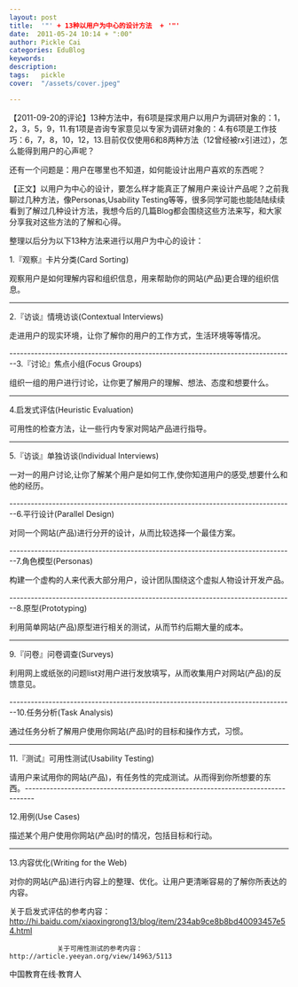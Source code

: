 ```yaml
---
layout: post  
title:  '"' + 13种以用户为中心的设计方法  + '"'
date:  2011-05-24 10:14 + ":00" 
author: Pickle Cai  
categories: EduBlog  
keywords: 
description:   
tags:	pickle   
cover:  "/assets/cover.jpeg"  

---  
```

    
【2011-09-20的评论】13种方法中，有6项是探求用户以用户为调研对象的：1，2，3，5，9，11.有1项是咨询专家意见以专家为调研对象的：4.有6项是工作技巧：6，7，8，10，12，13.目前仅仅使用6和8两种方法（12曾经被rx引进过），怎么能得到用户的心声呢？

还有一个问题是：用户在哪里也不知道，如何能设计出用户喜欢的东西呢？

【正文】以用户为中心的设计，要怎么样才能真正了解用户来设计产品呢？之前我聊过几种方法，像Personas,Usability Testing等等，很多同学可能也能陆陆续续看到了解过几种设计方法，我想今后的几篇Blog都会围绕这些方法来写，和大家分享我对这些方法的了解和心得。



整理以后分为以下13种方法来进行以用户为中心的设计：



1.『观察』卡片分类(Card Sorting)

观察用户是如何理解内容和组织信息，用来帮助你的网站(产品)更合理的组织信息。

--------------------------------------------------------------------------------

2.『访谈』情境访谈(Contextual Interviews)

走进用户的现实环境，让你了解你的用户的工作方式，生活环境等等情况。

--------------------------------------------------------------------------------3.『讨论』焦点小组(Focus Groups)

组织一组的用户进行讨论，让你更了解用户的理解、想法、态度和想要什么。

--------------------------------------------------------------------------------

4.启发式评估(Heuristic Evaluation)

可用性的检查方法，让一些行内专家对网站产品进行指导。

--------------------------------------------------------------------------------

5.『访谈』单独访谈(Individual Interviews)

一对一的用户讨论,让你了解某个用户是如何工作,使你知道用户的感受,想要什么和他的经历。

--------------------------------------------------------------------------------6.平行设计(Parallel Design)

对同一个网站(产品)进行分开的设计，从而比较选择一个最佳方案。

--------------------------------------------------------------------------------7.角色模型(Personas)

构建一个虚构的人来代表大部分用户，设计团队围绕这个虚拟人物设计开发产品。

--------------------------------------------------------------------------------8.原型(Prototyping)

利用简单网站(产品)原型进行相关的测试，从而节约后期大量的成本。

--------------------------------------------------------------------------------

9.『问卷』问卷调查(Surveys)

利用网上或纸张的问题list对用户进行发放填写，从而收集用户对网站(产品)的反馈意见。

--------------------------------------------------------------------------------10.任务分析(Task Analysis)

通过任务分析了解用户使用你网站(产品)时的目标和操作方式，习惯。

--------------------------------------------------------------------------------

11.『测试』可用性测试(Usability Testing)

请用户来试用你的网站(产品)，有任务性的完成测试。从而得到你所想要的东西。--------------------------------------------------------------------------------

12.用例(Use Cases)

描述某个用户使用你网站(产品)时的情况，包括目标和行动。

--------------------------------------------------------------------------------

13.内容优化(Writing for the Web)

对你的网站(产品)进行内容上的整理、优化。让用户更清晰容易的了解你所表达的内容。		 



关于启发式评估的参考内容：http://hi.baidu.com/xiaoxingrong13/blog/item/234ab9ce8b8bd40093457e54.html

				关于可用性测试的参考内容：http://article.yeeyan.org/view/14963/5113				

		    
 中国教育在线·教育人

